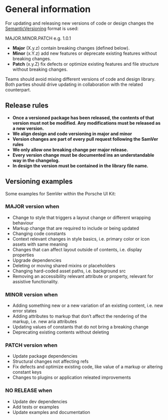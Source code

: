 # General information
For updating and releasing new versions of code or design changes the [SemanticVersioning](http://semver.org/)  format is used:  

MAJOR.MINOR.PATCH e.g. 1.0.1
* **Major** (X.y.z) contain breaking changes (defined below).
* **Minor** (x.Y.z) add new features or deprecate existing features without breaking changes.
* **Patch** (x.y.Z) fix defects or optimize existing features and file structure without breaking changes.

Teams should avoid mixing different versions of code and design library. Both parties should drive updating in collaboration with the related counterpart.

## Release rules
* **Once a versioned package has been released, the contents of that version must not be modified. Any modifications must be released as a new version.** 
* **We align design and code versioning in major and minor**
* **Version changes are part of every pull request following the SamVer rules**
* **We only allow one breaking change per major release.**
* **Every version change must be documented ins an understandable way in the changelog.** 
* **In design the version must be contained in the library file name.**

## Versioning examples
Some examples for SemVer within the Porsche UI Kit:

### MAJOR version when
* Change to style that triggers a layout change or different wrapping behaviour
* Markup change that are required to include or being updated
* Changing code constants
* Context relevant changes in style basics, i.e. primary color or icon assets with same meaning
* Changes that can affect layout outside of contents, i.e. display properties
* Upgrade dependencies
* Deleting or moving shared mixins or placeholders
* Changing hard-coded asset paths, i.e. background src
* Removing an accessibility relevant attribute or property, relevant for assistive functionality.

### MINOR version when
* Adding something new or a new variation of an existing content, i.e. new error states
* Adding attributes to markup that don’t affect the rendering of the markup, i.e. new aria attributes
* Updating values of constants that do not bring a breaking change
* Deprecating existing contents without deleting

### PATCH version when
* Update package dependencies
* Structural changes not affecting refs
* Fix defects and optimize existing code, like value of a markup or altering constant keys
* Changes to plugins or application releated improvements

### NO RELEASE when
* Update dev dependencies
* Add tests or examples
* Update examples and documentation
